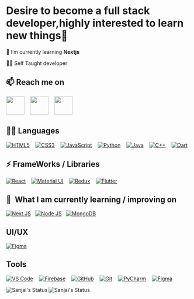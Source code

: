  <h1>Desire to become a full stack developer,highly interested to learn new things🚀 </h1>




 🌱 I’m currently learning **Nextjs**

👩‍💻 Self Taught developer


## 📫 Reach me on

  <a align="center" href="https://www.linkedin.com/in/sanjai-popz/"><img height="50" src="https://raw.githubusercontent.com/peterthehan/peterthehan/master/assets/linkedin.svg"></a>&nbsp;&nbsp;&nbsp;
    <a align="center" href="https://www.instagram.com/itz_me_r.i.y.a.z_/"><img height="50" src="https://github.com/hussainweb/hussainweb/raw/main/icons/instagram.png"></a>&nbsp;&nbsp;&nbsp;
      <a align="center" href="https://twitter.com/Sanjaipopz"><img height="50" src="https://raw.githubusercontent.com/peterthehan/peterthehan/master/assets/twitter.svg"></a>
    



 ## 👩‍💻 Languages
 

[<img alt="HTML5" src="https://img.shields.io/badge/html5%20-%23E34F26.svg?&style=for-the-badge&logo=html5&logoColor=white"/>]()&nbsp;&nbsp;&nbsp;
[<img alt="CSS3" src="https://img.shields.io/badge/css3%20-%231572B6.svg?&style=for-the-badge&logo=css3&logoColor=white"/>]()&nbsp;&nbsp;&nbsp;
[<img alt="JavaScript" src="https://img.shields.io/badge/javascript%20-%23323330.svg?&style=for-the-badge&logo=javascript&logoColor=%23F7DF1E"/>]()&nbsp;&nbsp;&nbsp;
[<img alt="Python" src="https://img.shields.io/badge/python%20-%2314354C.svg?&style=for-the-badge&logo=python&logoColor=white"/>]()&nbsp;&nbsp;&nbsp;
[<img alt="Java" src="https://img.shields.io/badge/Java-ED8B00?style=for-the-badge&logo=java&logoColor=white" />]()&nbsp;&nbsp;&nbsp;
[<img alt="C++" src="https://img.shields.io/badge/c++%20-%2300599C.svg?&style=for-the-badge&logo=c%2B%2B&ogoColor=white"/>]()&nbsp;&nbsp;&nbsp;
[<img alt="Dart" src="https://img.shields.io/badge/dart-%230175C2.svg?&style=for-the-badge&logo=dart&logoColor=white"/>]()

## ⚡ FrameWorks / Libraries

[<img alt="React" src="https://img.shields.io/badge/react%20-%2320232a.svg?&style=for-the-badge&logo=react&logoColor=%2361DAFB"/>]()&nbsp;&nbsp;&nbsp;
[<img alt="Material UI" src="https://img.shields.io/badge/material%20ui%20-%230081CB.svg?&style=for-the-badge&logo=material-ui&logoColor=white"/>]()&nbsp;&nbsp;&nbsp;
[<img alt="Redux" src="https://img.shields.io/badge/redux%20-%23593d88.svg?&style=for-the-badge&logo=redux&logoColor=white"/>]()&nbsp;&nbsp;&nbsp;
[<img alt="Flutter" src="https://img.shields.io/badge/Flutter%20-%2302569B.svg?&style=for-the-badge&logo=Flutter&logoColor=white" />]()&nbsp;&nbsp;&nbsp;


<a name="learning-next"></a>

## 📖  What I am currently learning / improving on

[<img alt="Next JS" src="https://img.shields.io/badge/next%20js%20-%23000000.svg?&style=for-the-badge&logo=next.js&logoColor=white"/>]()
&nbsp;
[<img alt="Node JS" src="https://img.shields.io/badge/Node.js-43853D?style=for-the-badge&logo=node-dot-js&logoColor=white"/>]()
&nbsp;
[<img alt="MongoDB" src ="https://img.shields.io/badge/MongoDB-%234ea94b.svg?&style=for-the-badge&logo=mongodb&logoColor=white"/>]()

  


## UI/UX

[<img alt="Figma" src="https://img.shields.io/badge/figma%20-%23F24E1E.svg?&style=for-the-badge&logo=figma&logoColor=white"/>]()



## Tools 
[<img alt="VS Code" src="https://img.shields.io/badge/Visual_Studio_Code-0078D4?style=for-the-badge&logo=visual%20studio%20code&logoColor=white"/>]()&nbsp;&nbsp;&nbsp;
[<img alt="Firebase" src="https://img.shields.io/badge/firebase%20-%23039BE5.svg?&style=for-the-badge&logo=firebase"/>]()&nbsp;&nbsp;&nbsp;
[<img alt="GitHub" src="https://img.shields.io/badge/github%20-%23121011.svg?&style=for-the-badge&logo=github&logoColor=white"/>]()&nbsp;&nbsp;&nbsp;
[<img alt="Git" src="https://img.shields.io/badge/git%20-%23F05033.svg?&style=for-the-badge&logo=git&logoColor=white"/>]()&nbsp;&nbsp;&nbsp;
[<img alt="PyCharm" src="https://img.shields.io/badge/pycharm-143?style=for-the-badge&logo=pycharm&logoColor=black&color=black&labelColor=green"/>]()&nbsp;&nbsp;&nbsp;
[<img alt="Figma" src="https://img.shields.io/badge/IntelliJIDEA-000000.svg?style=for-the-badge&logo=intellij-idea&logoColor=white"/>]()



  [<img align="left" alt="Sanjai's Status" src="https://github-readme-stats.vercel.app/api?username=sanjai-r&theme=dark"/>]()
  [<img align="left" alt="Sanjai's Status" src="https://github-readme-stats.vercel.app/api/top-langs/?username=sanjai-r&hide=html,css&theme=dark"/>]()
  
 
 


